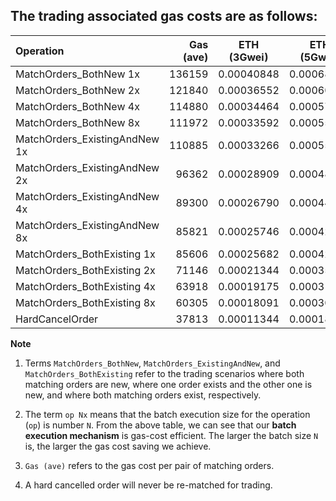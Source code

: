 ## The trading associated gas costs are as follows:

|    Operation                | Gas (ave) | ETH (3Gwei)   | ETH (5Gwei)   | ETH (10Gwei)  |  Saving |
|:----------------------------|----------:|:-------------:|:-------------:|:-------------:|:-----------:|
|MatchOrders_BothNew 1x       |   136159  |   0.00040848  |   0.00068079  |   0.00136159  | Base |
|MatchOrders_BothNew 2x       |   121840  |   0.00036552  |   0.00060920  |   0.00121840  | **11%** |
|MatchOrders_BothNew 4x       |   114880  |   0.00034464  |   0.00057440  |   0.00114880  | **16%** |
|MatchOrders_BothNew 8x       |   111972  |   0.00033592  |   0.00055986  |   0.00111972  | **18%**
|MatchOrders_ExistingAndNew 1x|   110885  |   0.00033266  |   0.00055442  |   0.00110885  | Base |
|MatchOrders_ExistingAndNew 2x|    96362  |   0.00028909  |   0.00048181  |   0.00096362  | **13%** |
|MatchOrders_ExistingAndNew 4x|    89300  |   0.00026790  |   0.00044650  |   0.00089300  | **19%** |
|MatchOrders_ExistingAndNew 8x|    85821  |   0.00025746  |   0.00042910  |   0.00085821  | **23%** |
|MatchOrders_BothExisting 1x  |    85606  |   0.00025682  |   0.00042803  |   0.00085606  | Base |
|MatchOrders_BothExisting 2x  |    71146  |   0.00021344  |   0.00035573  |   0.00071146  | **17%** |
|MatchOrders_BothExisting 4x  |    63918  |   0.00019175  |   0.00031959  |   0.00063918  | **25%** |
|MatchOrders_BothExisting 8x  |    60305  |   0.00018091  |   0.00030153  |   0.00060305  | **30%** |
|HardCancelOrder              |    37813  |   0.00011344  |   0.00018907  |   0.00037813  | N/A |

**Note**

1. Terms `MatchOrders_BothNew`, `MatchOrders_ExistingAndNew`, and `MatchOrders_BothExisting` refer to the trading scenarios
where both matching orders are new, where one order exists and the other one is new, and where both matching orders
exist, respectively.

2. The term `op Nx` means that the batch execution size for the operation (`op`) is number `N`. From the above table, we can
see that our **batch execution mechanism** is gas-cost efficient. The larger the batch size `N` is, the larger the gas cost
saving we achieve.

3. `Gas (ave)` refers to the gas cost per pair of matching orders.

4. A hard cancelled order will never be re-matched for trading.
